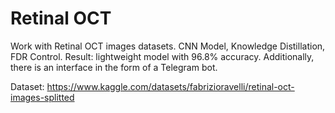 # Retinal OCT
Work with Retinal OCT images datasets. CNN Model, Knowledge Distillation, FDR Control. Result: lightweight model with 96.8% accuracy. Additionally, there is an interface in the form of a Telegram bot.

Dataset: https://www.kaggle.com/datasets/fabrizioravelli/retinal-oct-images-splitted
